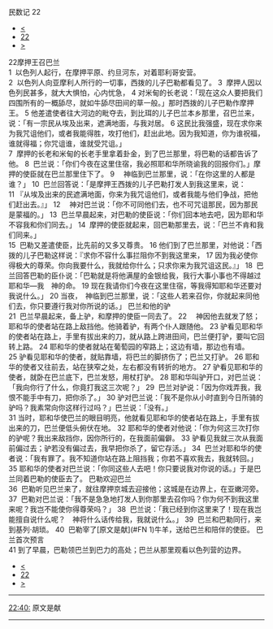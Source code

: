﻿





 民数记 22




* [<](bible/NUM21.md)
* [22](bible/NUM.md)
* [>](bible/NUM23.md)



 
22摩押王召巴兰  
1  以色列人起行，在摩押平原、约旦河东，对着耶利哥安营。  
2  以色列人向亚摩利人所行的一切事，西拨的儿子巴勒都看见了。 
3  摩押人因以色列民甚多，就大大惧怕，心内忧急， 
4 对米甸的长老说：「现在这众人要把我们四围所有的一概舔尽，就如牛舔尽田间的草一般。」那时西拨的儿子巴勒作摩押王。 
5 他差遣使者往大河边的毗夺去，到比珥的儿子巴兰本乡那里，召巴兰来，说：「有一宗民从埃及出来，遮满地面，与我对居。 
6 这民比我强盛，现在求你来为我咒诅他们，或者我能得胜，攻打他们，赶出此地。因为我知道，你为谁祝福，谁就得福；你咒诅谁，谁就受咒诅。」  
7  摩押的长老和米甸的长老手里拿着卦金，到了巴兰那里，将巴勒的话都告诉了他。 
8  巴兰说：「你们今夜在这里住宿，我必照耶和华所晓谕我的回报你们。」摩押的使臣就在巴兰那里住下了。 
9 　神临到巴兰那里，说：「在你这里的人都是谁？」 
10  巴兰回答说：「是摩押王西拨的儿子巴勒打发人到我这里来，说： 
11 『从埃及出来的民遮满地面，你来为我咒诅他们，或者我能与他们争战，把他们赶出去。』」 
12 　神对巴兰说：「你不可同他们去，也不可咒诅那民，因为那民是蒙福的。」 
13  巴兰早晨起来，对巴勒的使臣说：「你们回本地去吧，因为耶和华不容我和你们同去。」 
14  摩押的使臣就起来，回巴勒那里去，说：「巴兰不肯和我们同来。」  
15  巴勒又差遣使臣，比先前的又多又尊贵。 
16 他们到了巴兰那里，对他说：「西拨的儿子巴勒这样说：『求你不容什么事拦阻你不到我这里来， 
17 因为我必使你得极大的尊荣。你向我要什么，我就给你什么；只求你来为我咒诅这民。』」 
18  巴兰回答巴勒的臣仆说：「巴勒就是将他满屋的金银给我，我行大事小事也不得越过耶和华—我　神的命。 
19 现在我请你们今夜在这里住宿，等我得知耶和华还要对我说什么。」 
20 当夜，　神临到巴兰那里，说：「这些人若来召你，你就起来同他们去，你只要遵行我对你所说的话。」 巴兰和他的驴  
21  巴兰早晨起来，备上驴，和摩押的使臣一同去了。 
22 　神因他去就发了怒；耶和华的使者站在路上敌挡他。他骑着驴，有两个仆人跟随他。 
23 驴看见耶和华的使者站在路上，手里有拔出来的刀，就从路上跨进田间，巴兰便打驴，要叫它回转上路。 
24 耶和华的使者就站在葡萄园的窄路上；这边有墙，那边也有墙。 
25 驴看见耶和华的使者，就贴靠墙，将巴兰的脚挤伤了；巴兰又打驴。 
26 耶和华的使者又往前去，站在狭窄之处，左右都没有转折的地方。 
27 驴看见耶和华的使者，就卧在巴兰底下，巴兰发怒，用杖打驴。 
28 耶和华叫驴开口，对巴兰说：「我向你行了什么，你竟打我这三次呢？」 
29  巴兰对驴说：「因为你戏弄我，我恨不能手中有刀，把你杀了。」 
30 驴对巴兰说：「我不是你从小时直到今日所骑的驴吗？我素常向你这样行过吗？」巴兰说：「没有。」  
31 当时，耶和华使巴兰的眼目明亮，他就看见耶和华的使者站在路上，手里有拔出来的刀，巴兰便低头俯伏在地。 
32 耶和华的使者对他说：「你为何这三次打你的驴呢？我出来敌挡你，因你所行的，在我面前偏僻。 
33 驴看见我就三次从我面前偏过去；驴若没有偏过去，我早把你杀了，留它存活。」 
34  巴兰对耶和华的使者说：「我有罪了。我不知道你站在路上阻挡我；你若不喜欢我去，我就转回。」 
35 耶和华的使者对巴兰说：「你同这些人去吧！你只要说我对你说的话。」于是巴兰同着巴勒的使臣去了。 巴勒欢迎巴兰  
36  巴勒听见巴兰来了，就往摩押京城去迎接他；这城是在边界上，在亚嫩河旁。 
37  巴勒对巴兰说：「我不是急急地打发人到你那里去召你吗？你为何不到我这里来呢？我岂不能使你得尊荣吗？」 
38  巴兰说：「我已经到你这里来了！现在我岂能擅自说什么呢？　神将什么话传给我，我就说什么。」 
39  巴兰和巴勒同行，来到基列·胡琐。 
40  巴勒宰了[原文是献](#FN
1)牛羊，送给巴兰和陪伴的使臣。 巴兰首次预言  
41 到了早晨，巴勒领巴兰到巴力的高处；巴兰从那里观看以色列营的边界。 
* [<](bible/NUM21.md)
* [22](bible/NUM.md)
* [>](bible/NUM23.md)





---


[22:40:](#V40)
原文是献




---









